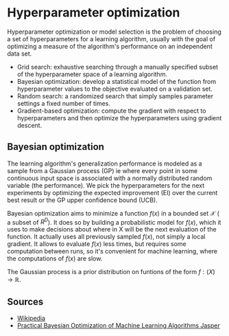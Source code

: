 # Hyperparameter optimization

Hyperparameter optimization or model selection is the problem of choosing a set of hyperparameters for a learning algorithm, usually with the goal of optimizing a measure of the algorithm's performance on an independent data set.

* Grid search:  exhaustive searching through a manually specified subset of the hyperparameter space of a learning algorithm.
* Bayesian optimization: develop a statistical model of the function from hyperparameter values to the objective evaluated on a validation set.
* Random search: a randomized search that simply samples parameter settings a fixed number of times.
* Gradient-based optimization: compute the gradient with respect to hyperparameters and then optimize the hyperparameters using gradient descent.

## Bayesian optimization

The learning algorithm's generalization performance is modeled as a sample from a Gaussian process (GP) ie where every point in some continuous input space is associated with a normally distributed random variable (the performance). We pick the hyperparameters for the next experiments by optimizing the expected improvement (EI) over the current best result or the GP upper confidence bound (UCB).

Bayesian optimization aims to minimize a function $f(x)$ in a bounded set $\mathcal{X}$ ( a subset of $R^D$). It does so by building a probabilistic model for $f(x)$, which it uses to make decisions about where in X will be the next evaluation of the function. It actually uses all previously sampled $f(x)$, not simply a local gradient. It allows to evaluate $f(x)$ less times, but requires some computation between runs, so it's convenient for machine learning, where the computations of $f(x)$ are slow.

The Gaussian process is a prior distribution on funtions of the form $f : \mathcal(X) \rightarrow \mathbb{R}$.

## Sources

* [Wikipedia](https://en.wikipedia.org/wiki/Hyperparameter_optimization)
* [Practical Bayesian Optimization of Machine Learning Algorithms Jasper](https://papers.nips.cc/paper/4522-practical-bayesian-optimization-of-machine-learning-algorithms.pdf)
